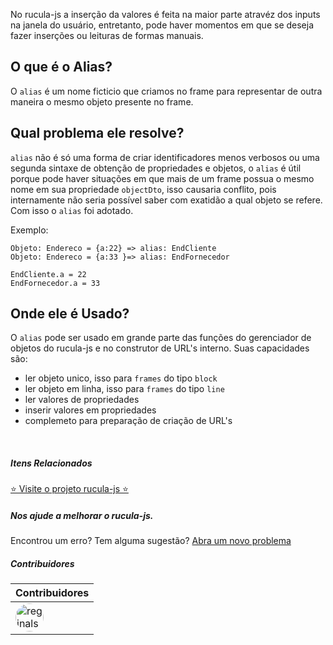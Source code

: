No rucula-js a inserção da valores é feita na maior parte atravéz dos inputs na janela do usuário, entretanto, pode haver momentos em que se deseja fazer inserções ou leituras de formas manuais.


## O que é o Alias?

O `alias` é um nome ficticio que criamos no frame para representar de outra maneira o mesmo objeto presente no frame.

## Qual problema ele resolve?

`alias` não é só uma forma de criar identificadores menos verbosos ou uma segunda sintaxe de obtenção de propriedades e objetos, o `alias` é útil porque pode haver situações em que mais de um frame possua o mesmo nome em sua propriedade `objectDto`, isso causaria conflito, pois internamente não seria possível saber com exatidão a qual objeto se refere. Com isso o `alias` foi adotado.


Exemplo: 
    
    Objeto: Endereco = {a:22} => alias: EndCliente 
    Objeto: Endereco = {a:33 }=> alias: EndFornecedor

    EndCliente.a = 22
    EndFornecedor.a = 33

## Onde ele é Usado?

O `alias`  pode ser usado em grande parte das funções do gerenciador de objetos do rucula-js e no construtor de URL's interno. Suas capacidades são:

- ler objeto unico, isso para `frames` do tipo `block`
- ler objeto em linha, isso para `frames` do tipo `line`
- ler valores de propriedades
- inserir valores em propriedades
- complemeto para preparação de criação de URL's

<br>

##### Itens Relacionados

<a href="https://github.com/rucula-js/rucula-js">⭐ Visite o projeto rucula-js ⭐</a>

<div class="rucula-info">
    <h5>Nos ajude a melhorar o rucula-js.</h5>
    Encontrou um erro? Tem alguma sugestão?  <a href="https://github.com/rucula-js/rucula-js/issues">Abra um novo problema</a><br>    
</div>

##### Contribuidores

|Contribuidores|
|-|
|<a href="https://github.com/reginaldo-marinho"><img width="45px" height="45px" style="border-radius:30px" alt="reginalso-marinho" title="TheLarkInn" src="https://avatars.githubusercontent.com/u/60780631?v=4"></a>|
